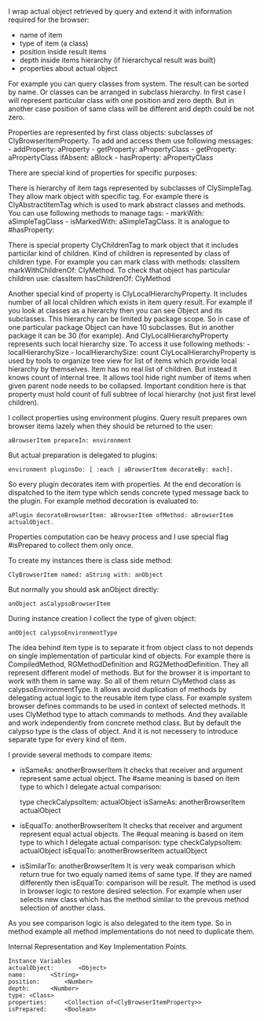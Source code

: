 I wrap actual object retrieved by query and extend it with information required for the browser:
- name of item
- type of item (a class)
- position inside result items
- depth inside items hierarchy (if hierarchycal result was built)
- properties about actual object

For example you can query classes from system. The result can be sorted by name. Or classes can be arranged in subclass hierarchy. 
In first case I will represent particular class with one position and zero depth. But in another case position of same class will be different and depth could be not zero.
	
Properties are represented by first class objects: subclasses of ClyBrowserItemProperty. To add and access them use following messages:
	- addProperty: aProperty
	- getProperty: aPropertyClass
	- getProperty: aPropertyClass ifAbsent: aBlock
	- hasProperty: aPropertyClass

There are special kind of properties for specific purposes:

There is hierarchy of item tags represented by subclasses of ClySimpleTag. They allow mark object with specific tag. For example there is ClyAbstractItemTag which is used to mark abstract classes and methods.
You can use following methods to manage tags:
	- markWith: aSimpleTagClass
	- isMarkedWith: aSimpleTagClass. It is analogue to #hasProperty:

There is special property ClyChildrenTag to mark object that it includes particilar kind of children. Kind of children is represented by class of children type.
For example you can mark class with methods:
	classItem markWithChildrenOf: ClyMethod.
To check that object has particular children use:
	classItem hasChildrenOf: ClyMethod

Another special kind of property is ClyLocalHierarchyProperty. It includes number of all local children which exists in item query result. 
For example if you look at classes as a hierarchy then you can see Object and its subclasses. This hierarchy can be limited by package scope.
So in case of one particular package Object can have 10 subclasses. But in another package it can be 30 (for example).
And ClyLocalHierarchyProperty represents such local hierarchy size. To access it use following methods:
	- localHierarchySize
	- localHierarchySize: count
ClyLocalHierarchyProperty is used by tools to organize tree view for list of items which provide local hierarchy by themselves. Item has no real list of children. But instead it knows count of internal tree. It allows tool hide right number of items when given parent node needs to be collapsed. Important condition here is that property must hold count of full subtree of local hierarchy (not just first level children).

I collect properties using environment plugins. Query result prepares own browser items lazely when they should be returned to the user:

	aBrowserItem prepareIn: environment

But actual preparation is delegated to plugins:

	environment pluginsDo: [ :each | aBrowserItem decorateBy: each].

So every plugin decorates item with properties. At the end decoration is dispatched to the item type which sends concrete typed message back to the plugin. 
For example method decoration is evaluated to:

	aPlugin decorateBrowserItem: aBrowserItem ofMethod: aBrowserItem actualObject.
	
Properties computation can be heavy process and I use special flag #isPrepared to collect them only once.

To create my instances there is class side method:

	ClyBrowserItem named: aString with: anObject

But normally you should ask anObject directly: 
	
	anObject asCalypsoBrowserItem

During instance creation I collect the type of given object:

	anObject calypsoEnvironmentType 

The idea behind item type is to separate it from object class to not depends on single implementation of particular kind of objects. For example there is CompiledMethod, RGMethodDefinition and RG2MethodDefinition. They all represent different model of methods. But for the browser it is important to work with them in same way. So all of them return ClyMethod class as calypsoEnvironmentType. It allows avoid duplication of methods by delegating actual logic to the reusable item type class. 
For example system browser defines commands to be used in context of selected methods. It uses ClyMethod type to attach commands to methods. And they available and work independently from concrete method class. 
But by default the calypso type is the class of object. And it is not necessery to introduce separate type for every kind of item.

I provide several methods to compare items: 

- isSameAs: anotherBrowserItem
It checks that receiver and argument represent same actual object. The #same meaning is based on item type to which I delegate actual comparison:

	type checkCalypsoItem: actualObject isSameAs: anotherBrowserItem actualObject

- isEqualTo: anotherBrowserItem 
It checks that receiver and argument represent equal actual objects. The #equal meaning is based on item type to which I delegate actual comparison:
	type checkCalypsoItem: actualObject isEqualTo: anotherBrowserItem actualObject

- isSimilarTo: anotherBrowserItem
It is very weak comparison which return true for two equaly named items of same type. If they are named differently then isEqualTo: comparison will be result.
The method is used in browser logic to restore desired selection. For example when user selects new class which has the method similar to the prevous method selection of another class.

As you see comparison logic is also delegated to the item type. So in method example all method implementations do not need to duplicate them.

Internal Representation and Key Implementation Points.

    Instance Variables
	actualObject:		<Object>
	name:		<String>
	position:		<Number>
	depth:		<Number>
	type: <Class>
	properties:		<Collection of<ClyBrowserItemProperty>>
	isPrepared:		<Boolean>	
